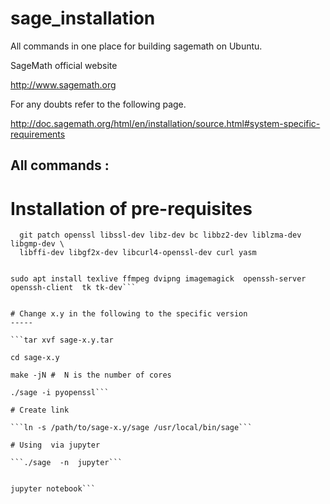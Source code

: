 # sage_installation
All commands  in one place for building sagemath on Ubuntu.  


SageMath official website

http://www.sagemath.org

For any  doubts  refer to the following  page.

http://doc.sagemath.org/html/en/installation/source.html#system-specific-requirements


All commands  :
-----

# Installation of pre-requisites

```sudo apt-get install binutils pixz gcc g++ gfortran make m4 perl tar \
  git patch openssl libssl-dev libz-dev bc libbz2-dev liblzma-dev libgmp-dev \
  libffi-dev libgf2x-dev libcurl4-openssl-dev curl yasm


sudo apt install texlive ffmpeg dvipng imagemagick  openssh-server openssh-client  tk tk-dev```


# Change x.y in the following to the specific version
-----

```tar xvf sage-x.y.tar

cd sage-x.y

make -jN #  N is the number of cores

./sage -i pyopenssl```

# Create link 

```ln -s /path/to/sage-x.y/sage /usr/local/bin/sage```

# Using  via jupyter

```./sage  -n  jupyter```


jupyter notebook```
